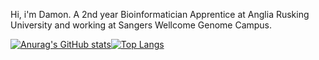 Hi, i'm Damon. A 2nd year Bioinformatician Apprentice at Anglia Rusking University and working at Sangers Wellcome Genome Campus.

[![Anurag's GitHub stats](https://github-readme-stats.vercel.app/api?username=DLBPointon&show_icons=true&theme=radical)](https://github.com/anuraghazra/github-readme-stats)[![Top Langs](https://github-readme-stats.vercel.app/api/top-langs/?username=anuraghazra&layout=compact&theme=radical)](https://github.com/anuraghazra/github-readme-stats)

